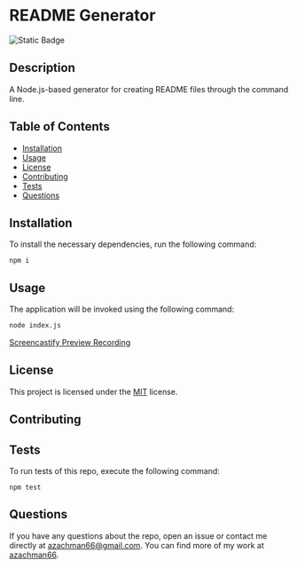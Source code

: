 # README Generator

  ![Static Badge](https://img.shields.io/badge/license-MIT-blue)

## Description

A Node.js-based generator for creating README files through the command line.

## Table of Contents
  - [Installation](#installation)
  - [Usage](#usage)
  - [License](#license)
  - [Contributing](#contributing)
  - [Tests](#tests)
  - [Questions](#questions)

## Installation
  To install the necessary dependencies, run the following command:
  ```
  npm i
  ```

## Usage

The application will be invoked using the following command:

```bash
node index.js
```

[Screencastify Preview Recording](https://drive.google.com/file/d/1yk-ADIMTT0HQiul4owN6NggBKeJZezC9/view)

## License

This project is licensed under the [MIT](https://choosealicense.com/licenses/MIT/) license.


## Contributing
  

## Tests
 To run tests of this repo, execute the following command:
  ```
  npm test
  ```

  
  ## Questions
  If you have any questions about the repo, open an issue or contact me directly at [azachman66@gmail.com](mailto:azachman66@gmail.com).
  You can find more of my work at [azachman66](https://github.com/azachman66).
